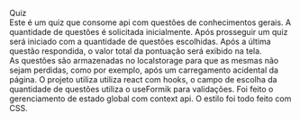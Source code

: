 Quiz<br/>
Este é um quiz que consome api com questões de conhecimentos gerais. A quantidade de questões é solicitada inicialmente. Após prosseguir um quiz será iniciado com a quantidade de questões escolhidas. Após a última questão respondida, o valor total da pontuação será exibido na tela. <br/>
As questões são armazenadas no localstorage para que as mesmas não sejam perdidas, como por exemplo, após um carregamento acidental da página.
O projeto utiliza utiliza react com hooks, o campo de escolha da quantidade de questões utiliza o useFormik para validações. Foi feito o gerenciamento de estado global com context api. O estilo foi todo feito com CSS.
